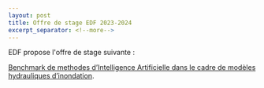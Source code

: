 ```yaml
---
layout: post
title: Offre de stage EDF 2023-2024
excerpt_separator: <!--more-->
---
```


EDF propose l'offre de stage suivante : 

[Benchmark de methodes d’Intelligence Artificielle dans le cadre de modèles hydrauliques d’inondation](/files/jobs/2024-EDF-sujet_IA_hydraulique_vf.pdf).


 

